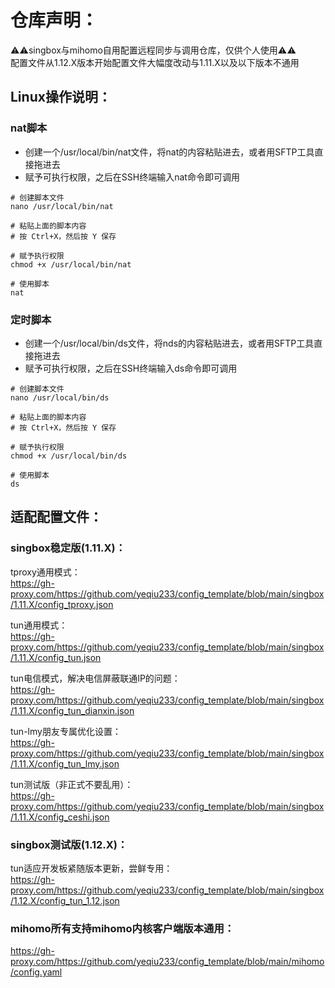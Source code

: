 # 仓库声明：
⚠️⚠️singbox与mihomo自用配置远程同步与调用仓库，仅供个人使用⚠️⚠️  
配置文件从1.12.X版本开始配置文件大幅度改动与1.11.X以及以下版本不通用

## Linux操作说明：

### nat脚本
- 创建一个/usr/local/bin/nat文件，将nat的内容粘贴进去，或者用SFTP工具直接拖进去
- 赋予可执行权限，之后在SSH终端输入nat命令即可调用
```
# 创建脚本文件
nano /usr/local/bin/nat

# 粘贴上面的脚本内容
# 按 Ctrl+X，然后按 Y 保存

# 赋予执行权限
chmod +x /usr/local/bin/nat

# 使用脚本
nat
```

### 定时脚本
- 创建一个/usr/local/bin/ds文件，将nds的内容粘贴进去，或者用SFTP工具直接拖进去
- 赋予可执行权限，之后在SSH终端输入ds命令即可调用
```
# 创建脚本文件
nano /usr/local/bin/ds

# 粘贴上面的脚本内容
# 按 Ctrl+X，然后按 Y 保存

# 赋予执行权限
chmod +x /usr/local/bin/ds

# 使用脚本
ds
```

## 适配配置文件：

### singbox稳定版(1.11.X)：  
tproxy通用模式：  
https://gh-proxy.com/https://github.com/yeqiu233/config_template/blob/main/singbox/1.11.X/config_tproxy.json

tun通用模式：  
https://gh-proxy.com/https://github.com/yeqiu233/config_template/blob/main/singbox/1.11.X/config_tun.json

tun电信模式，解决电信屏蔽联通IP的问题：  
https://gh-proxy.com/https://github.com/yeqiu233/config_template/blob/main/singbox/1.11.X/config_tun_dianxin.json

tun-lmy朋友专属优化设置：  
https://gh-proxy.com/https://github.com/yeqiu233/config_template/blob/main/singbox/1.11.X/config_tun_lmy.json

tun测试版（非正式不要乱用）：  
https://gh-proxy.com/https://github.com/yeqiu233/config_template/blob/main/singbox/1.11.X/config_ceshi.json

### singbox测试版(1.12.X)：  
tun适应开发板紧随版本更新，尝鲜专用：  
https://gh-proxy.com/https://github.com/yeqiu233/config_template/blob/main/singbox/1.12.X/config_tun_1.12.json

### mihomo所有支持mihomo内核客户端版本通用：  

https://gh-proxy.com/https://github.com/yeqiu233/config_template/blob/main/mihomo/config.yaml
